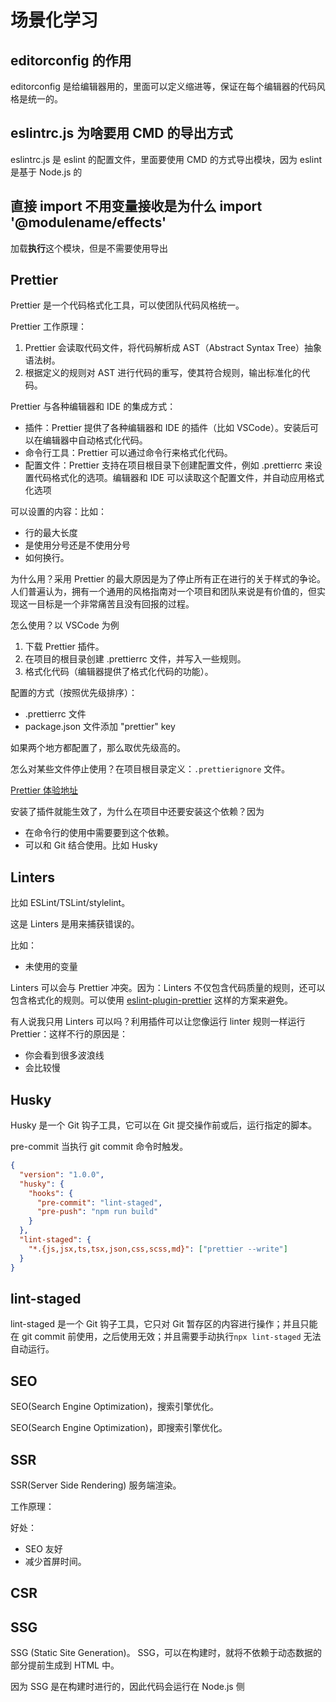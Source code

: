 # 场景化学习

## editorconfig 的作用

editorconfig 是给编辑器用的，里面可以定义缩进等，保证在每个编辑器的代码风格是统一的。

## eslintrc.js 为啥要用 CMD 的导出方式

eslintrc.js 是 eslint 的配置文件，里面要使用 CMD 的方式导出模块，因为 eslint 是基于 Node.js 的

## 直接 import 不用变量接收是为什么 import '@modulename/effects'

加载**执行**这个模块，但是不需要使用导出

## Prettier

Prettier 是一个代码格式化工具，可以使团队代码风格统一。

Prettier 工作原理：

1. Prettier 会读取代码文件，将代码解析成 AST（Abstract Syntax Tree）抽象语法树。
2. 根据定义的规则对 AST 进行代码的重写，使其符合规则，输出标准化的代码。

Prettier 与各种编辑器和 IDE 的集成方式：

- 插件：Prettier 提供了各种编辑器和 IDE 的插件（比如 VSCode）。安装后可以在编辑器中自动格式化代码。
- 命令行工具：Prettier 可以通过命令行来格式化代码。
- 配置文件：Prettier 支持在项目根目录下创建配置文件，例如 .prettierrc 来设置代码格式化的选项。编辑器和 IDE 可以读取这个配置文件，并自动应用格式化选项

可以设置的内容：比如：

- 行的最大长度
- 是使用分号还是不使用分号
- 如何换行。

为什么用？采用 Prettier 的最大原因是为了停止所有正在进行的关于样式的争论。人们普遍认为，拥有一个通用的风格指南对一个项目和团队来说是有价值的，但实现这一目标是一个非常痛苦且没有回报的过程。

怎么使用？以 VSCode 为例

1. 下载 Prettier 插件。
2. 在项目的根目录创建 .prettierrc 文件，并写入一些规则。
3. 格式化代码（编辑器提供了格式化代码的功能）。

配置的方式（按照优先级排序）：

- .prettierrc 文件
- package.json 文件添加 "prettier" key

如果两个地方都配置了，那么取优先级高的。

怎么对某些文件停止使用？在项目根目录定义：`.prettierignore` 文件。

[Prettier 体验地址](https://www.prettier.cn/playground/)

安装了插件就能生效了，为什么在项目中还要安装这个依赖？因为

- 在命令行的使用中需要要到这个依赖。
- 可以和 Git 结合使用。比如 Husky

## Linters

比如 ESLint/TSLint/stylelint。

这是 Linters 是用来捕获错误的。

比如：

- 未使用的变量

Linters 可以会与 Prettier 冲突。因为：Linters 不仅包含代码质量的规则，还可以包含格式化的规则。可以使用 [eslint-plugin-prettier](https://github.com/prettier/eslint-config-prettier) 这样的方案来避免。

有人说我只用 Linters 可以吗？利用插件可以让您像运行 linter 规则一样运行 Prettier：这样不行的原因是：

- 你会看到很多波浪线
- 会比较慢

## Husky

Husky 是一个 Git 钩子工具，它可以在 Git 提交操作前或后，运行指定的脚本。

pre-commit 当执行 git commit 命令时触发。

```json
{
  "version": "1.0.0",
  "husky": {
    "hooks": {
      "pre-commit": "lint-staged",
      "pre-push": "npm run build"
    }
  },
  "lint-staged": {
    "*.{js,jsx,ts,tsx,json,css,scss,md}": ["prettier --write"]
  }
}
```

## lint-staged

lint-staged 是一个 Git 钩子工具，它只对 Git 暂存区的内容进行操作；并且只能在 git commit 前使用，之后使用无效；并且需要手动执行`npx lint-staged` 无法自动运行。

## SEO

SEO(Search Engine Optimization)，搜索引擎优化。

SEO(Search Engine Optimization)，即搜索引擎优化。

## SSR

SSR(Server Side Rendering) 服务端渲染。

工作原理：

好处：

- SEO 友好
- 减少首屏时间。

## CSR


## SSG

SSG (Static Site Generation)。 SSG，可以在构建时，就将不依赖于动态数据的部分提前生成到 HTML 中。

因为 SSG 是在构建时进行的，因此代码会运行在 Node.js 侧
